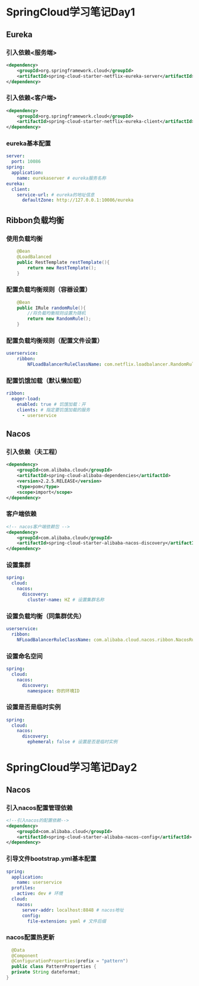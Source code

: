 <!--
 * @Author: 七画一只妖
 * @Date: 2022-01-10 11:37:56
 * @LastEditors: 七画一只妖
 * @LastEditTime: 2022-01-10 14:08:15
 * @Description: file content
-->
# SpringCloud学习笔记Day1
## Eureka
### 引入依赖<服务端>
~~~xml
<dependency>
    <groupId>org.springframework.cloud</groupId>
    <artifactId>spring-cloud-starter-netflix-eureka-server</artifactId>
</dependency>
~~~

### 引入依赖<客户端>
~~~xml
<dependency>
    <groupId>org.springframework.cloud</groupId>
    <artifactId>spring-cloud-starter-netflix-eureka-client</artifactId>s
</dependency>
~~~

### eureka基本配置
~~~yml
server:
  port: 10086
spring:
  application:
    name: eurekaserver # eureka服务名称
eureka:
  client:
    service-url: # eureka的地址信息
      defaultZone: http://127.0.0.1:10086/eureka
~~~


## Ribbon负载均衡
### 使用负载均衡
~~~java
    @Bean
    @LoadBalanced
    public RestTemplate restTemplate(){
        return new RestTemplate();
    }
~~~
### 配置负载均衡规则（容器设置）
~~~java
    @Bean
    public IRule randomRule(){
        //将负载均衡规则设置为随机
        return new RandomRule();
    }
~~~
### 配置负载均衡规则（配置文件设置）
~~~yml
userservice:
    ribbon:
        NFLoadBalancerRuleClassName: com.netflix.loadbalancer.RandomRule # 负载均衡规则
~~~
### 配置饥饿加载（默认懒加载）
~~~yml
ribbon:
  eager-load:
    enabled: true # 饥饿加载：开
    clients: # 指定要饥饿加载的服务
      - userservice
~~~

## Nacos
### 引入依赖（夫工程）
~~~xml
<dependency>
    <groupId>com.alibaba.cloud</groupId>
    <artifactId>spring-cloud-alibaba-dependencies</artifactId>
    <version>2.2.5.RELEASE</version>
    <type>pom</type>
    <scope>import</scope>
</dependency>
~~~
### 客户端依赖
```xml
<!-- nacos客户端依赖包 -->
<dependency>
    <groupId>com.alibaba.cloud</groupId>
    <artifactId>spring-cloud-starter-alibaba-nacos-discovery</artifactId>
</dependency>
```
### 设置集群
~~~yml
spring:
  cloud:
    nacos:
      discovery:
        cluster-name: HZ # 设置集群名称
~~~
### 设置负载均衡（同集群优先）
~~~yml
userservice:
  ribbon:
    NFLoadBalancerRuleClassName: com.alibaba.cloud.nacos.ribbon.NacosRule # 负载均衡规则
~~~
### 设置命名空间
~~~yml
spring:
  cloud:
    nacos:
      discovery:
        namespace: 你的环境ID
~~~
### 设置是否是临时实例
~~~yml
spring:
  cloud:
    nacos:
      discovery:
        ephemeral: false # 设置是否是临时实例
~~~

# SpringCloud学习笔记Day2
## Nacos
### 引入nacos配置管理依赖
~~~xml
<!--引入nacos的配置依赖-->
<dependency>
    <groupId>com.alibaba.cloud</groupId>
    <artifactId>spring-cloud-starter-alibaba-nacos-config</artifactId>
</dependency>
~~~
### 引导文件bootstrap.yml基本配置
~~~yml
spring:
  application:
    name: userservice
  profiles:
    active: dev # 环境
  cloud:
    nacos:
      server-addr: localhost:8848 # nacos地址
      config:
        file-extension: yaml # 文件后缀
~~~
### nacos配置热更新
~~~java
  @Data
  @Component
  @ConfigurationProperties(prefix = "pattern")
  public class PatternProperties {
  private String dateformat;
}
~~~